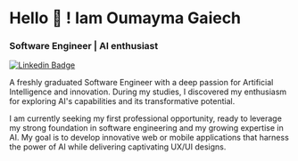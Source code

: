 # Hello 👋 ! Iam Oumayma Gaiech

### Software Engineer | AI enthusiast

[![Linkedin Badge](https://img.shields.io/badge/-Oumayma%20Gaiech-986DFF?style=flat-square&logo=Linkedin&logoColor=white&link=https://www.linkedin.com/in/oumayma-gaiech/)](https://www.linkedin.com/in/oumayma-gaiech/) 


A freshly graduated Software Engineer with a deep passion for Artificial Intelligence and innovation. During my studies, I discovered my enthusiasm for exploring AI's capabilities and its transformative potential.

I am currently seeking my first professional opportunity, ready to leverage my strong foundation in software engineering and my growing expertise in AI. My goal is to develop innovative web or mobile applications that harness the power of AI while delivering captivating UX/UI designs.

  
